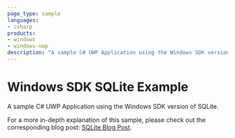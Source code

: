 ```yaml
---
page_type: sample
languages:
- csharp
products:
- windows
- windows-uwp
description: "A sample C# UWP Application using the Windows SDK version of SQLite."
---
```


# Windows SDK SQLite Example

A sample C# UWP Application using the Windows SDK version of SQLite.

For a more in-depth explanation of this sample, please check out the corresponding blog post: [SQLite Blog Post](https://blogs.windows.com/buildingapps/2017/02/06/using-sqlite-databases-uwp-apps/).
